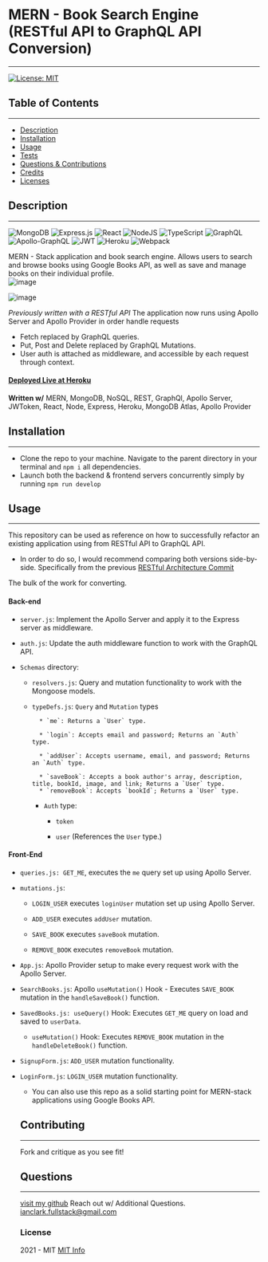 # MERN - Book Search Engine (RESTful API to GraphQL API Conversion)
  ------
  
[![License: MIT](https://img.shields.io/badge/License-MIT-yellow.svg)](https://opensource.org/licenses/MIT)

  ## Table of Contents
  ------

  * [Description](#description)
  * [Installation](#installation)
  * [Usage](#usage)
  * [Tests](#tests)
  * [Questions & Contributions](#questions-contribute)
  * [Credits](#credits)
  * [Licenses](#licenses)

  ## Description
  ------
  ![MongoDB](https://img.shields.io/badge/MongoDB-%234ea94b.svg?style=for-the-badge&logo=mongodb&logoColor=white) ![Express.js](https://img.shields.io/badge/express.js-%23404d59.svg?style=for-the-badge&logo=express&logoColor=%2361DAFB) ![React](https://img.shields.io/badge/react-%2320232a.svg?style=for-the-badge&logo=react&logoColor=%2361DAFB)  ![NodeJS](https://img.shields.io/badge/node.js-6DA55F?style=for-the-badge&logo=node.js&logoColor=white) ![TypeScript](https://img.shields.io/badge/typescript-%23007ACC.svg?style=for-the-badge&logo=typescript&logoColor=white) ![GraphQL](https://img.shields.io/badge/-GraphQL-E10098?style=for-the-badge&logo=graphql&logoColor=white) ![Apollo-GraphQL](https://img.shields.io/badge/-ApolloGraphQL-311C87?style=for-the-badge&logo=apollo-graphql) ![JWT](https://img.shields.io/badge/JWT-black?style=for-the-badge&logo=JSON%20web%20tokens) ![Heroku](https://img.shields.io/badge/heroku-%23430098.svg?style=for-the-badge&logo=heroku&logoColor=white) ![Webpack](https://img.shields.io/badge/webpack-%238DD6F9.svg?style=for-the-badge&logo=webpack&logoColor=black) 
  
  MERN - Stack application and book search engine.  Allows users to search and browse books using Google Books API, as well as save and manage books on their individual profile.  
  ![image](https://user-images.githubusercontent.com/90655370/146276880-e656cb70-d5b6-459e-9159-7b3e0616ab04.png)

  ![image](https://user-images.githubusercontent.com/90655370/146277136-b68e5e41-029e-4e0f-8f9c-2c8abdbc99af.png)

  _Previously written with a RESTful API_ 
  The application now runs using Apollo Server and Apollo Provider in order handle requests
  - Fetch replaced by GraphQL queries. 
  - Put, Post and Delete replaced by GraphQL Mutations.
  - User auth is attached as middleware, and accessible by each request through context. 
  
  #### [Deployed Live at Heroku](https://stark-beach-08646.herokuapp.com/)
  
  **Written w/**
  MERN, MongoDB, NoSQL, REST, GraphQl, Apollo Server, JWToken, React, Node, Express, Heroku, MongoDB Atlas, Apollo Provider


  ## Installation
  ------
  - Clone the repo to your machine. Navigate to the parent directory in your terminal and ```npm i``` all dependencies.
  - Launch both the backend & frontend servers concurrently simply by running ```npm run develop``` 

  ## Usage
  ------
 This repository can be used as reference on how to successfully refactor an existing application using from RESTful API to GraphQL API. 
  - In order to do so, I would recommend comparing both versions side-by-side. Specifically from the previous [RESTful Architecture Commit](https://github.com/IanClark-fullStack/GraphQl-booksearch/commit/19d2900ca20751889400587a1cb3038af0a7299d)

The bulk of the work for converting. 

#### Back-end 

* `server.js`: Implement the Apollo Server and apply it to the Express server as middleware.

* `auth.js`: Update the auth middleware function to work with the GraphQL API.

* `Schemas` directory:

	* `resolvers.js`: Query and mutation functionality to work with the Mongoose models.

	* `typeDefs.js`: `Query` and `Mutation` types

			* `me`: Returns a `User` type.

			* `login`: Accepts email and password; Returns an `Auth` type.

			* `addUser`: Accepts username, email, and password; Returns an `Auth` type.

			* `saveBook`: Accepts a book author's array, description, title, bookId, image, and link; Returns a `User` type.
			* `removeBook`: Accepts `bookId`; Returns a `User` type.
			

		* `Auth` type:

			* `token`

			* `user` (References the `User` type.)

#### Front-End 

* `queries.js: GET_ME`, executes the `me` query set up using Apollo Server.

* `mutations.js`:

	* `LOGIN_USER` executes `loginUser` mutation set up using Apollo Server.

	* `ADD_USER` executes `addUser` mutation.

	* `SAVE_BOOK` executes `saveBook` mutation.

	* `REMOVE_BOOK` executes `removeBook` mutation.

* `App.js`: Apollo Provider setup to make every request work with the Apollo Server.
	
* `SearchBooks.js`: Apollo `useMutation()` Hook - Executes `SAVE_BOOK` mutation in the `handleSaveBook()` function. 

* `SavedBooks.js: useQuery()` Hook:  Executes `GET_ME` query on load and saved to `userData`.

	* `useMutation()` Hook: Executes `REMOVE_BOOK` mutation in the `handleDeleteBook()` function.

* `SignupForm.js`: `ADD_USER` mutation functionality.

* `LoginForm.js`: `LOGIN_USER` mutation functionality.


  
  - You can also use this repo as a solid starting point for MERN-stack applications using Google Books API. 

  ## Contributing
  ------
  Fork and critique as you see fit!

  
  ## Questions
  ------
  [visit my github](https://www.github.com/ianclark-fullstack) 
  Reach out w/ Additional Questions. 
  ianclark.fullstack@gmail.com
  

  
  ### License
   2021 - MIT
  [MIT Info](https://choosealicense.com/licenses/mit/)
